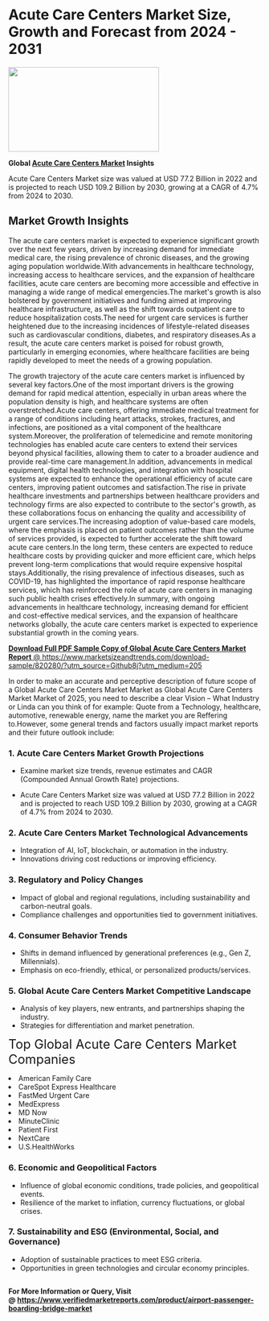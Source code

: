 <H1>Acute Care Centers Market Size, Growth and Forecast from 2024 - 2031</H1><img class="aligncenter size-medium wp-image-584254" src="https://thirdeyenews.in/wp-content/uploads/2024/09/Global-Market-Research-300x168.jpeg" alt="" width="300" height="168" /><p><strong>Global&nbsp;<a href="https://www.marketsizeandtrends.com/download-sample/820280/?utm_source=Github8j?utm_medium=205">Acute Care Centers Market</a> Insights</strong></p><p>Acute Care Centers Market size was valued at USD 77.2 Billion in 2022 and is projected to reach USD 109.2 Billion by 2030, growing at a CAGR of 4.7% from 2024 to 2030.</p><p><h2>Market Growth Insights</h2> <p>The acute care centers market is expected to experience significant growth over the next few years, driven by increasing demand for immediate medical care, the rising prevalence of chronic diseases, and the growing aging population worldwide.With advancements in healthcare technology, increasing access to healthcare services, and the expansion of healthcare facilities, acute care centers are becoming more accessible and effective in managing a wide range of medical emergencies.The market's growth is also bolstered by government initiatives and funding aimed at improving healthcare infrastructure, as well as the shift towards outpatient care to reduce hospitalization costs.The need for urgent care services is further heightened due to the increasing incidences of lifestyle-related diseases such as cardiovascular conditions, diabetes, and respiratory diseases.As a result, the acute care centers market is poised for robust growth, particularly in emerging economies, where healthcare facilities are being rapidly developed to meet the needs of a growing population.</p> <p><a href="#"></a></p> <p>The growth trajectory of the acute care centers market is influenced by several key factors.One of the most important drivers is the growing demand for rapid medical attention, especially in urban areas where the population density is high, and healthcare systems are often overstretched.Acute care centers, offering immediate medical treatment for a range of conditions including heart attacks, strokes, fractures, and infections, are positioned as a vital component of the healthcare system.Moreover, the proliferation of telemedicine and remote monitoring technologies has enabled acute care centers to extend their services beyond physical facilities, allowing them to cater to a broader audience and provide real-time care management.In addition, advancements in medical equipment, digital health technologies, and integration with hospital systems are expected to enhance the operational efficiency of acute care centers, improving patient outcomes and satisfaction.The rise in private healthcare investments and partnerships between healthcare providers and technology firms are also expected to contribute to the sector's growth, as these collaborations focus on enhancing the quality and accessibility of urgent care services.The increasing adoption of value-based care models, where the emphasis is placed on patient outcomes rather than the volume of services provided, is expected to further accelerate the shift toward acute care centers.In the long term, these centers are expected to reduce healthcare costs by providing quicker and more efficient care, which helps prevent long-term complications that would require expensive hospital stays.Additionally, the rising prevalence of infectious diseases, such as COVID-19, has highlighted the importance of rapid response healthcare services, which has reinforced the role of acute care centers in managing such public health crises effectively.In summary, with ongoing advancements in healthcare technology, increasing demand for efficient and cost-effective medical services, and the expansion of healthcare networks globally, the acute care centers market is expected to experience substantial growth in the coming years.</p> <p><a href="#"></p><p><span class=""><strong>Download Full PDF Sample Copy of Global Acute Care Centers Market Report</strong> @ <a href="https://www.marketsizeandtrends.com/download-sample/820280/?utm_source=Github8j?utm_medium=205" target="_blank">https://www.marketsizeandtrends.com/download-sample/820280/?utm_source=Github8j?utm_medium=205</a></span></p><p>In order to make an accurate and perceptive description of future scope of a Global&nbsp;Acute Care Centers Market Market as Global&nbsp;Acute Care Centers Market Market of 2025, you need to describe a clear Vision &ndash; What Industry or Linda can you think of for example: Quote from a Technology, healthcare, automotive, renewable energy, name the market you are Reffering to.However, some general trends and factors usually impact market reports and their future outlook include:</p><h3>1.&nbsp;<strong>Acute Care Centers Market Growth Projections</strong></h3><ul><li>Examine market size trends, revenue estimates and CAGR (Compounded Annual Growth Rate) projections.</li><li><p>Acute Care Centers Market size was valued at USD 77.2 Billion in 2022 and is projected to reach USD 109.2 Billion by 2030, growing at a CAGR of 4.7% from 2024 to 2030.</p></li></ul><h3>2.&nbsp;<strong>Acute Care Centers Market Technological Advancements</strong></h3><ul><li>Integration of AI, IoT, blockchain, or automation in the industry.</li><li>Innovations driving cost reductions or improving efficiency.</li></ul><h3>3.&nbsp;<strong>Regulatory and Policy Changes</strong></h3><ul><li>Impact of global and regional regulations, including sustainability and carbon-neutral goals.</li><li>Compliance challenges and opportunities tied to government initiatives.</li></ul><h3>4.&nbsp;<strong>Consumer Behavior Trends</strong></h3><ul><li>Shifts in demand influenced by generational preferences (e.g., Gen Z, Millennials).</li><li>Emphasis on eco-friendly, ethical, or personalized products/services.</li></ul><h3>5.&nbsp;<strong>Global Acute Care Centers Market Competitive Landscape</strong></h3><ul><li>Analysis of key players, new entrants, and partnerships shaping the industry.</li><li>Strategies for differentiation and market penetration.</li></ul><p data-pm-slice="1 1 []"><span style="color: inherit; font-family: inherit; font-size: 25px;">Top Global Acute Care Centers Market Companies</span></p><div class="" data-test-id=""><p><li>American Family Care</li><li> CareSpot Express Healthcare</li><li> FastMed Urgent Care</li><li> MedExpress</li><li> MD Now</li><li> MinuteClinic</li><li> Patient First</li><li> NextCare</li><li> U.S.HealthWorks</li></p></div><h3>6.&nbsp;<strong>Economic and Geopolitical Factors</strong></h3><ul><li>Influence of global economic conditions, trade policies, and geopolitical events.</li><li>Resilience of the market to inflation, currency fluctuations, or global crises.</li></ul><h3>7.&nbsp;<strong>Sustainability and ESG (Environmental, Social, and Governance)</strong></h3><ul><li>Adoption of sustainable practices to meet ESG criteria.</li><li>Opportunities in green technologies and circular economy principles.</li></ul><h2><strong style="font-size: 14px;">For More Information or Query, Visit @&nbsp;</strong><a style="background-color: #ffffff; font-size: 14px;" href="https://www.marketsizeandtrends.com/report/acute-care-centers-market/" target="_blank">https://www.verifiedmarketreports.com/product/airport-passenger-boarding-bridge-market</a></h2>